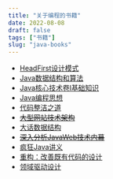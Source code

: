 ```yaml
---
title: "关于编程的书籍"
date: 2022-08-08
draft: false
tags: ["书籍"]
slug: "java-books"
---
```


- [HeadFirst设计模式](/iblog/posts/annex/pdf/books/HeadFirst设计模式.pdf)
- [Java数据结构和算法](/iblog/posts/annex/pdf/books/Java数据结构和算法.pdf)
- [Java核心技术卷I基础知识](/iblog/posts/annex/pdf/books/Java核心技术卷I基础知识.pdf)
- [Java编程思想](/iblog/posts/annex/pdf/books/Java编程思想.pdf)
- [代码整洁之道](/iblog/posts/annex/pdf/books/代码整洁之道.pdf)
- ~~[大型网站技术架构](/iblog/posts/annex/pdf/books/大型网站技术架构.pdf)~~
- [大话数据结构](/iblog/posts/annex/pdf/books/大话数据结构.pdf)
- ~~[深入分析JavaWeb技术内幕](/iblog/posts/annex/pdf/books/深入分析JavaWeb技术内幕.pdf)~~
- [疯狂Java讲义](/iblog/posts/annex/pdf/books/疯狂Java讲义.pdf)
- [重构：改善既有代码的设计](/iblog/posts/annex/pdf/books/重构：改善既有代码的设计.pdf)
- [领域驱动设计](/iblog/posts/annex/pdf/books/领域驱动设计.pdf)

